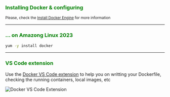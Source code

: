 ### <b style="color:green;">Installing Docker & configuring</b>

<small>Please, check the <a href="https://docs.docker.com/engine/install/">Install Docker Engine</a> for more information</small>

---

### <b style="color:green;">... on Amazong Linux 2023</b>

```bash
yum -y install docker
```

---

### <b style="color:green;">VS Code extension</b>

Use the [Docker VS Code extension](https://marketplace.visualstudio.com/items?itemName=ms-azuretools.vscode-docker) to help you on writting your Dockerfile, checking the running containers, local images, etc

![Docker VS Code Extension](https://github.com/microsoft/vscode-docker/raw/HEAD/resources/readme/overview.gif)
